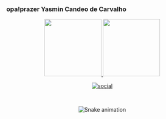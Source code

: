 ### opa!prazer Yasmin Candeo de Carvalho
<div align="center">
  <a href="https://github.com/dsouloficial">
    <img height="150em" src="https://github-readme-stats.vercel.app/api?username=yasminl&count_private=true&include_all_commits=true&show_icons=true&theme=dracula&hide_border=false&show_owner=true"/>
    <img height="150em" src="https://github-readme-stats.vercel.app/api/top-langs/?username=yasmin&theme=dracula&hide_border=false&&layout=compact"/>
    
[![social](https://img.shields.io/badge/Instagram-E4405F?style=for-the-badge&logo=instagram&logoColor=white)](https://instagram.com/yasminn_slk)

    
 </div>
<div style="display: inline_block"><br>
 
</div>

<div align="center">
  
  ![Snake animation](https://github.com/dsouloficial/dsouloficial/blob/output/github-contribution-grid-snake.svg)
  
</div>
